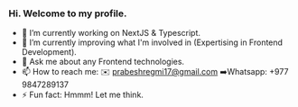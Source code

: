 ### Hi. Welcome to my profile.

- 🔭 I’m currently working on NextJS & Typescript.
- 🌱 I’m currently improving what I'm involved in (Expertising in Frontend Development).
- 💬 Ask me about any Frontend technologies. 
- 📫 How to reach me: ✉️ prabeshregmi17@gmail.com ➡️Whatsapp: +977 9847289137
- ⚡ Fun fact: Hmmm! Let me think.

